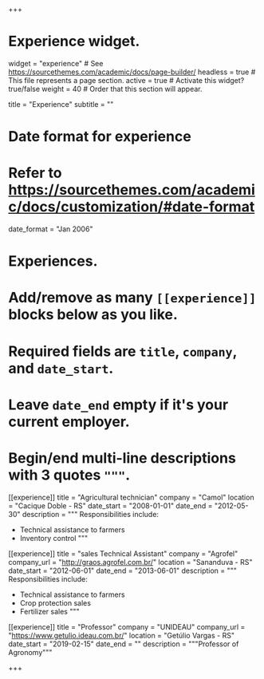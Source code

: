 +++
# Experience widget.
widget = "experience"  # See https://sourcethemes.com/academic/docs/page-builder/
headless = true  # This file represents a page section.
active = true  # Activate this widget? true/false
weight = 40  # Order that this section will appear.

title = "Experience"
subtitle = ""

# Date format for experience
#   Refer to https://sourcethemes.com/academic/docs/customization/#date-format
date_format = "Jan 2006"

# Experiences.
#   Add/remove as many `[[experience]]` blocks below as you like.
#   Required fields are `title`, `company`, and `date_start`.
#   Leave `date_end` empty if it's your current employer.
#   Begin/end multi-line descriptions with 3 quotes `"""`.

[[experience]]
  title = "Agricultural technician"
  company = "Camol"
  location = "Cacique Doble - RS"
  date_start = "2008-01-01"
  date_end = "2012-05-30"
  description = """ Responsibilities include:
  * Technical assistance to farmers
  * Inventory control
  """
  
[[experience]]
  title = "sales Technical Assistant"
  company = "Agrofel"
  company_url = "http://graos.agrofel.com.br/"
  location = "Sananduva - RS"
  date_start = "2012-06-01"
  date_end = "2013-06-01"
  description = """ Responsibilities include:
  * Technical assistance to farmers
  * Crop protection sales
  * Fertilizer sales
  """

[[experience]]
  title = "Professor"
  company = "UNIDEAU"
  company_url = "https://www.getulio.ideau.com.br/"
  location = "Getúlio Vargas - RS"
  date_start = "2019-02-15"
  date_end = ""
  description = """Professor of Agronomy"""

+++
